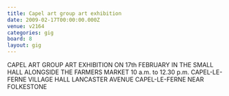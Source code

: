 ```yaml
---
title: Capel art group art exhibition
date: 2009-02-17T00:00:00.000Z
venue: v2164
categories: gig
board: 8
layout: gig
---
```

CAPEL ART GROUP
ART EXHIBITION
ON
17th FEBRUARY
IN THE SMALL HALL
ALONGSIDE THE FARMERS MARKET
10 a.m. to 12.30 p.m.
CAPEL-LE-FERNE VILLAGE HALL
LANCASTER AVENUE
CAPEL-LE-FERNE
NEAR FOLKESTONE